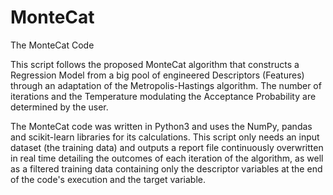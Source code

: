 # MonteCat
The MonteCat Code

This script follows the proposed MonteCat algorithm that constructs a Regression Model from a big pool of engineered Descriptors (Features) through an adaptation of the Metropolis-Hastings algorithm. The number of iterations and the Temperature modulating the Acceptance Probability are determined by the user.

The MonteCat code was written in Python3 and uses the NumPy, pandas and scikit-learn libraries for its calculations. This script only needs an input dataset (the training data) and outputs a report file continuously overwritten in real time detailing the outcomes of each iteration of the algorithm, as well as a filtered training data containing only the descriptor variables at the end of the code's execution and the target variable.
